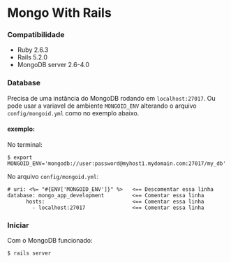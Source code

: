 # Mongo With Rails


### Compatibilidade
* Ruby 2.6.3
* Rails 5.2.0
* MongoDB server 2.6-4.0



### Database
Precisa de uma instância do MongoDB rodando em `localhost:27017`.
Ou pode usar a variavel de ambiente `MONGOID_ENV` alterando o arquivo `config/mongoid.yml` como no exemplo abaixo.

#### exemplo:
No terminal:
```
$ export MONGOID_ENV='mongodb://user:password@myhost1.mydomain.com:27017/my_db'
```
No arquivo `config/mongoid.yml`:
```
# uri: <%= "#{ENV['MONGOID_ENV']}" %>   <== Descomentar essa linha
database: mongo_app_development         <== Comentar essa linha
      hosts:                            <== Comentar essa linha
        - localhost:27017               <== Comentar essa linha
```

### Iniciar
Com o MongoDB funcionado:
```
$ rails server
```
